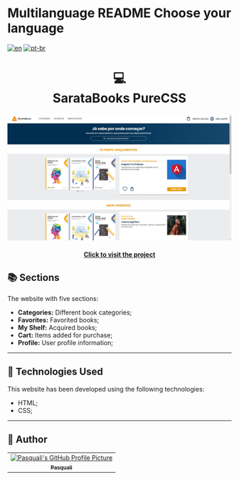 # Multilanguage README Choose your language

[![en](https://img.shields.io/badge/lang-en-red.svg)](https://github.com/PasqualiRafael/SarataBooks/blob/master/README.en.md) [![pt-br](https://img.shields.io/badge/lang-pt--br-green.svg)](https://github.com/PasqualiRafael/SarataBooks)

<h1 align="center">
  💻<br>SarataBooks PureCSS
</h1>

![Final project result](assets/img/preview_book.png)

<h4 align="center"><a href="https://sarata-books.vercel.app/">Click to visit the project</a></h4>

## 📚 Sections

The website with five sections:

-   **Categories:** Different book categories;
-   **Favorites:** Favorited books;
-   **My Shelf:** Acquired books;
-   **Cart:** Items added for purchase;
-   **Profile:** User profile information;

---

## 💼 Technologies Used

This website has been developed using the following technologies:

-   HTML;
-   CSS;

---

<h2>🦄 Author</h2>

<table>
  <tr>
    <td align="center">
      <a href="https://github.com/PasqualiRafael">
        <img src="https://avatars.githubusercontent.com/u/71941629?v=4" width="100px;" alt="Pasquali's GitHub Profile Picture"/><br>
        <sub>
          <b>Pasquali</b>
        </sub>
      </a>
    </td>
  </tr>
</table>
